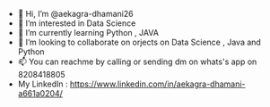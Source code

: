 - 👋 Hi, I’m @aekagra-dhamani26
- 👀 I’m interested in Data Science
- 🌱 I’m currently learning Python , JAVA 
- 💞️ I’m looking to collaborate on orjects on Data Science , Java and Python 
-  📫 You can reachme by calling or sending dm on whats's app on 8208418805 
-  My LinkedIn : https://www.linkedin.com/in/aekagra-dhamani-a661a0204/

<!---
aekagra-dhamani26/aekagra-dhamani26 is a ✨ special ✨ repository because its `README.md` (this file) appears on your GitHub profile.
You can click the Preview link to take a look at your changes.
--->
